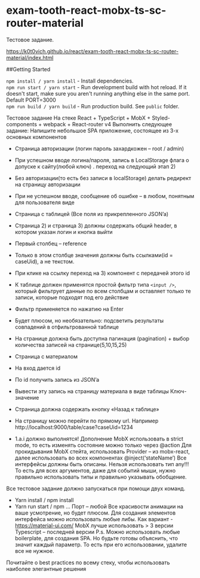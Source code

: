 # exam-tooth-react-mobx-ts-sc-router-material
Тестовое задание.

https://k0t0vich.github.io/react/exam-tooth-react-mobx-ts-sc-router-material/index.html


##Getting Started

```npm install / yarn install``` - Install dependencies.<br/>
```npm run start / yarn start``` - Run development build with hot reload. If it doesn't start, make sure you aren't running anything else in the same port. Default PORT=3000<br/>
```npm run build / yarn build``` -  Run production build. See `public` folder.<br/>

Тестовое задание
На стеке
React + TypeScript + MobX + Styled-components + webpack + React-router v4
Выполнить следующее задание:
Напишите небольшое SPA приложение, состоящее из 3-х основных компонентов 
-	Страница авторизации (логин пароль захардкожен – root / admin)
-	При успешном вводе логина/пароля, запись в LocalStorage флага о допуске к сайту(любой ключ) . переход на следующий этап 2)
- Без авторизации(то есть без записи в localStorage) делать редирект на страницу авторизации
- При не успешном вводе, сообщение об ошибке – в любом, понятным для пользователя виде

- Страница с таблицей (Все поля из прикрепленного JSON’a)
- Страница 2) и страница 3) должны содержать общий header, в котором указан логин и кнопка выйти
- Первый столбец – reference
- Только в этом столбце значения должны быть ссылками(id = caseUid), а не текстом.
- При клике на ссылку переход на 3) компонент с передачей этого id
- К таблице должен применятся простой фильтр типа `<input />`, который фильтрует данные по всем столбцам и оставляет только те записи, которые подходят под его действие 
- Фильтр применяется по нажатию на Enter
- Будет плюсом, но необязательно: подсветить результаты совпадений в отфильтрованной таблице
- На странице должна быть доступна пагинация (pagination) + выбор количества записей на странице(5,10,15,25)

- Страница с материалом
- На вход дается id
- По id получить запись из JSON’a
- Вывести эту запись на страницу материала в виде таблицы Ключ-значение
- Страница должна содержать кнопку «Назад к таблице»
- На страницу можно перейти по прямому url. Например http://localhost:9000/table/case?caseUid=1234
- 1.a.i должно выполнятся!
Дополнение
MobX использовать в strict mode, то есть изменять состояние можно только через @action
Для прокидывания MobX стейта, использовать Provider – из mobx-react, далее использовать во всех компонентах @inject(‘stateName’)
Все интерфейсы должны быть описаны. Нельзя использовать тип any!!! То есть для всех аргументов, даже для событий мыши, нужно правильно использовать типы и правильно указывать обобщение.

Все тестовое задание должно запускаться при помощи двух команд.
- Yarn install / npm install
- Yarn run start / npm …
Порт – любой
Все красивости анимации на ваше усмотрение, но будет плюсом.
Для создания элементов интерфейса можно использовать любые либы. Как вариант - https://material-ui.com/ 
MobX лучше использовать > 3 версии
Typescript – последней версии
P.s. Можно использовать любые boilerplate, для создания SPA. Но будьте готовы объяснить, что значит каждый параметр. То есть при его использовании, удалите все не нужное.

Почитайте о best practices по всему стеку, чтобы использовать наиболее элегантные решения

